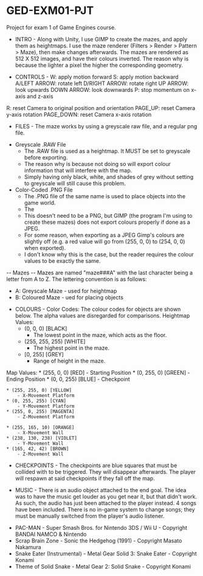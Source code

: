 # GED-EXM01-PJT
Project for exam 1 of Game Engines course.

- INTRO -
Along with Unity, I use GIMP to create the mazes, and apply them as heightmaps.
I use the maze renderer (Filters > Render > Pattern > Maze), then make changes afterwards.
The mazes are rendered as 512 X 512 images, and have their colours inverted.
The reason why is because the lighter a pixel the higher the corresponding geometry.

- CONTROLS -
W: apply motion forward
S: apply motion backward
A/LEFT ARROW: rotate left
D/RIGHT ARROW: rotate right
UP ARROW: look upwards
DOWN ARROW: look downwards
P: stop momentum on x-axis and z-axis


R: reset Camera to original position and orientation
PAGE_UP: reset Camera y-axis rotation
PAGE_DOWN: reset Camera x-axis rotation

- FILES -
The maze works by using a greyscale raw file, and a regular png file.
* Greyscale .RAW File 
	* The .RAW file is used as a heightmap. It MUST be set to greyscale before exporting.
	* The reason why is because not doing so will export colour information that will interfere with the map.
	* Simply having only black, white, and shades of grey without setting to greyscale will still cause this problem.
* Color-Coded .PNG File
	* The .PNG file of the same name is used to place objects into the game world.
	* The 
	* This doesn't need to be a PNG, but GIMP (the program I'm using to create these mazes) does not export colours properly if done as a JPEG.
	* For some reason, when exporting as a JPEG Gimp's colours are slightly off (e.g. a red value will go from (255, 0, 0) to (254, 0, 0) when exported).
	* I don't know why this is the case, but the reader requires the colour values to be exactly the same.

-- Mazes --
Mazes are named "maze###A" with the last character being a letter from A to Z.
The lettering convention is as follows:
* A: Greyscale Maze - used for heightmap
* B: Coloured Maze - ued for placing objects

- COLOURS -
Color Codes:
The colour codes for objects are shown below. The alpha values are disregarded for comparisons.
Heightmap Values:
	* (0, 0, 0) [BLACK]
		- The lowest point in the maze, which acts as the floor.
	* (255, 255, 255) [WHITE]
		- The highest point in the maze.
	* [0, 255] [GREY] 
		- Range of height in the maze.

Map Values:
	* (255, 0, 0) [RED]
		- Starting Position
	* (0, 255, 0) [GREEN]
		- Ending Position
	* (0, 0, 255) [BLUE]
		- Checkpoint

	* (255, 255, 0) [YELLOW] 
		- X-Movement Platform
	* (0, 255, 255) [CYAN]
		- Y-Movement Platform
	* (255, 0, 255) [MAGENTA]
		- Z-Movement Platform
	
	* (255, 165, 10) [ORANGE]
		- X-Movement Wall
	* (238, 130, 238) [VIOLET]
		- Y-Movement Wall
	* (165, 42, 42) [BROWN]
		- Z-Movement Wall


- CHECKPOINTS -
The checkpoints are blue squares that must be collided with to be triggered. They will disappear afterwards.
The player will respawn at said checkpoints if they fall off the map.

- MUSIC -
There is an audio object attached to the end goal. The idea was to have the music get louder as you get near it, but that didn't work.
As such, the audio has just been attached to the player instead. 4 songs have been included.
There is no in-game system to change songs; they must be manually switched from the player's audio listener.

* PAC-MAN - Super Smash Bros. for Nintendo 3DS / Wii U - Copyright BANDAI NAMCO & Nintendo
* Scrap Brain Zone - Sonic the Hedgehog (1991) - Copyright Masato Nakamura
* Snake Eater (Instrumental) - Metal Gear Solid 3: Snake Eater - Copyright Konami
* Theme of Solid Snake - Metal Gear 2: Solid Snake - Copyright Konami